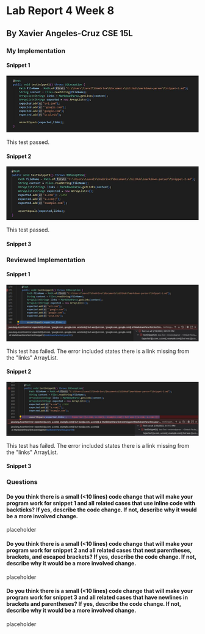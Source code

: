 # Lab Report 4 Week 8

## By Xavier Angeles-Cruz CSE 15L

### My Implementation

#### Snippet 1

![Snippet1](Snippet1.JPG)

This test passed.

#### Snippet 2

![Snippet2](Snippet2.JPG)

This test passed.

#### Snippet 3



### Reviewed Implementation

#### Snippet 1 

![Snippet1Reviewed](Snippet-1R.JPG)

This test has failed. The error included states there is a link missing from the "links" ArrayList.

#### Snippet 2

![Snippet2Reviewed](Snippet-2R.JPG)

This test has failed. The error included states there is a link missing from the "links" ArrayList.

#### Snippet 3



### Questions

#### Do you think there is a small (<10 lines) code change that will make your program work for snippet 1 and all related cases that use inline code with backticks? If yes, describe the code change. If not, describe why it would be a more involved change.

placeholder

#### Do you think there is a small (<10 lines) code change that will make your program work for snippet 2 and all related cases that nest parentheses, brackets, and escaped brackets? If yes, describe the code change. If not, describe why it would be a more involved change.

placeholder

#### Do you think there is a small (<10 lines) code change that will make your program work for snippet 3 and all related cases that have newlines in brackets and parentheses? If yes, describe the code change. If not, describe why it would be a more involved change.

placeholder